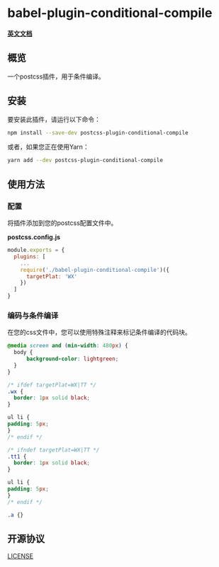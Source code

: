 
# babel-plugin-conditional-compile
**[英文文档](README.md)**

## 概览

一个postcss插件，用于条件编译。

## 安装

要安装此插件，请运行以下命令：

```bash
npm install --save-dev postcss-plugin-conditional-compile
```

或者，如果您正在使用Yarn：

```bash
yarn add --dev postcss-plugin-conditional-compile
```

## 使用方法

### 配置

将插件添加到您的postcss配置文件中。

**postcss.config.js**

```js
module.exports = {  
  plugins: [
    ...
    require('./babel-plugin-conditional-compile')({  
      targetPlat: 'WX'
    }) 
  ]  
}
```

### 编码与条件编译

在您的css文件中，您可以使用特殊注释来标记条件编译的代码块。

```css
@media screen and (min-width: 480px) {
  body {
      background-color: lightgreen;
  }
}

/* ifdef targetPlat=WX|TT */
.wx {
  border: 1px solid black;
}

ul li {
padding: 5px;
}
/* endif */

/* ifndef targetPlat=WX|TT */
.tt1 {
  border: 1px solid black;
}

ul li {
padding: 5px;
}
/* endif */

.a {}
```

## 开源协议
[LICENSE](LICENSE)